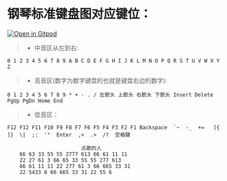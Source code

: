 # 钢琴标准键盘图对应键位：

[![Open in Gitpod](https://gitpod.io/button/open-in-gitpod.svg)](https://gitpod.io/#https://github.com/gitldy1013/piano)

>* 中音区从左到右:
    
    0 1 2 3 4 5 6 7 8 9 A B C D E F G H I J K L M N O P Q R S T U V W X Y Z 

>* 高音区(数字为数字键盘的也就是键盘右边的数字):

    0 1 2 3 4 5 6 7 8 9 * + - . / 左箭头 上箭头 右箭头 下箭头 Insert Delete PgUp PgDn Home End

>* 低音区：
        
    F12 F12 F11 F10 F9 F8 F7 F6 F5 F4 F3 F2 F1 Backspace  `~  -_  +=   [{  ]}  \|  ;:  '"  Enter  ,<  .>  /?  空格键 	
			
```		
						点歌的人
	66 63 33 55 55 2777 613 66 61 11 11
    22 27 61 3 66 65 33 55 55 277 613 
    66 61 11 11 22 277 61 3 66 665 33 31
    22 5433 6 66 665 33 31 22 55 6
```
